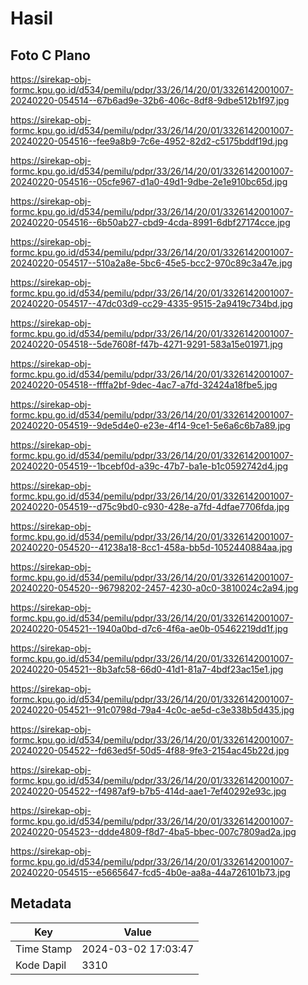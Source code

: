 # Hasil

## Foto C Plano

https://sirekap-obj-formc.kpu.go.id/d534/pemilu/pdpr/33/26/14/20/01/3326142001007-20240220-054514--67b6ad9e-32b6-406c-8df8-9dbe512b1f97.jpg

https://sirekap-obj-formc.kpu.go.id/d534/pemilu/pdpr/33/26/14/20/01/3326142001007-20240220-054516--fee9a8b9-7c6e-4952-82d2-c5175bddf19d.jpg

https://sirekap-obj-formc.kpu.go.id/d534/pemilu/pdpr/33/26/14/20/01/3326142001007-20240220-054516--05cfe967-d1a0-49d1-9dbe-2e1e910bc65d.jpg

https://sirekap-obj-formc.kpu.go.id/d534/pemilu/pdpr/33/26/14/20/01/3326142001007-20240220-054516--6b50ab27-cbd9-4cda-8991-6dbf27174cce.jpg

https://sirekap-obj-formc.kpu.go.id/d534/pemilu/pdpr/33/26/14/20/01/3326142001007-20240220-054517--510a2a8e-5bc6-45e5-bcc2-970c89c3a47e.jpg

https://sirekap-obj-formc.kpu.go.id/d534/pemilu/pdpr/33/26/14/20/01/3326142001007-20240220-054517--47dc03d9-cc29-4335-9515-2a9419c734bd.jpg

https://sirekap-obj-formc.kpu.go.id/d534/pemilu/pdpr/33/26/14/20/01/3326142001007-20240220-054518--5de7608f-f47b-4271-9291-583a15e01971.jpg

https://sirekap-obj-formc.kpu.go.id/d534/pemilu/pdpr/33/26/14/20/01/3326142001007-20240220-054518--ffffa2bf-9dec-4ac7-a7fd-32424a18fbe5.jpg

https://sirekap-obj-formc.kpu.go.id/d534/pemilu/pdpr/33/26/14/20/01/3326142001007-20240220-054519--9de5d4e0-e23e-4f14-9ce1-5e6a6c6b7a89.jpg

https://sirekap-obj-formc.kpu.go.id/d534/pemilu/pdpr/33/26/14/20/01/3326142001007-20240220-054519--1bcebf0d-a39c-47b7-ba1e-b1c0592742d4.jpg

https://sirekap-obj-formc.kpu.go.id/d534/pemilu/pdpr/33/26/14/20/01/3326142001007-20240220-054519--d75c9bd0-c930-428e-a7fd-4dfae7706fda.jpg

https://sirekap-obj-formc.kpu.go.id/d534/pemilu/pdpr/33/26/14/20/01/3326142001007-20240220-054520--41238a18-8cc1-458a-bb5d-1052440884aa.jpg

https://sirekap-obj-formc.kpu.go.id/d534/pemilu/pdpr/33/26/14/20/01/3326142001007-20240220-054520--96798202-2457-4230-a0c0-3810024c2a94.jpg

https://sirekap-obj-formc.kpu.go.id/d534/pemilu/pdpr/33/26/14/20/01/3326142001007-20240220-054521--1940a0bd-d7c6-4f6a-ae0b-05462219dd1f.jpg

https://sirekap-obj-formc.kpu.go.id/d534/pemilu/pdpr/33/26/14/20/01/3326142001007-20240220-054521--8b3afc58-66d0-41d1-81a7-4bdf23ac15e1.jpg

https://sirekap-obj-formc.kpu.go.id/d534/pemilu/pdpr/33/26/14/20/01/3326142001007-20240220-054521--91c0798d-79a4-4c0c-ae5d-c3e338b5d435.jpg

https://sirekap-obj-formc.kpu.go.id/d534/pemilu/pdpr/33/26/14/20/01/3326142001007-20240220-054522--fd63ed5f-50d5-4f88-9fe3-2154ac45b22d.jpg

https://sirekap-obj-formc.kpu.go.id/d534/pemilu/pdpr/33/26/14/20/01/3326142001007-20240220-054522--f4987af9-b7b5-414d-aae1-7ef40292e93c.jpg

https://sirekap-obj-formc.kpu.go.id/d534/pemilu/pdpr/33/26/14/20/01/3326142001007-20240220-054523--ddde4809-f8d7-4ba5-bbec-007c7809ad2a.jpg

https://sirekap-obj-formc.kpu.go.id/d534/pemilu/pdpr/33/26/14/20/01/3326142001007-20240220-054515--e5665647-fcd5-4b0e-aa8a-44a726101b73.jpg


## Metadata

| Key        | Value               |
| ---------- | ------------------- |
| Time Stamp | 2024-03-02 17:03:47 |
| Kode Dapil | 3310                |



